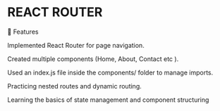 # REACT ROUTER
📌 Features

Implemented React Router for page navigation.

Created multiple components (Home, About, Contact etc ).

Used an index.js file inside the components/ folder to manage imports.

Practicing nested routes and dynamic routing.

Learning the basics of state management and component structuring